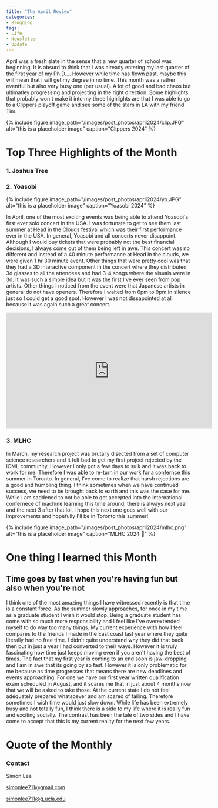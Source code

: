 ```yaml
---
title: "The April Review"
categories:
- Blogging
tags:
- Life
- Newsletter
- Update
---
```


April was a fresh slate in the sense that a new quarter of school was beginning. It is absurd to think that I was already entering my last quarter of the first year of my Ph.D.... However while time has flown past, maybe this will mean that I will get my degree in no time. This month was a rather eventful but also very busy one (per usual). A lot of good and bad chaos but ultimatley progressing and projecting in the right direction. Some highlights that probably won't make it into my three highlights are that I was able to go to a Clippers playoff game and see some of the stars in LA with my friend Tim. 


{% include figure image_path="/images/post_photos/april2024/clip.JPG" alt="this is a placeholder image" caption="Clippers 2024" %}


# Top Three Highlights of the Month

### 1. Joshua Tree


### 2. Yoasobi

{% include figure image_path="/images/post_photos/april2024/yo.JPG" alt="this is a placeholder image" caption="Yoasobi 2024" %}

In April, one of the most exciting events was being able to attend Yoasobi's first ever solo concert in the USA. I was fortunate to get to see them last summer at Head in the Clouds festival which was their first performance ever in the USA. In general, Yoasobi and all concerts never disappoint. Although I would buy tickets that were probably not the best financial decisions, I always come out of them being left in awe. This concert was no different and instead of a 40 minute performance at Head in the clouds, we were given 1 hr 30 minute event. Other things that were pretty cool was that they had a 3D interactive component in the concert where they distributed 3d glasses to all the attendees and had 3-4 songs where the visuals were in 3d. It was such a simple idea but it was the first I've ever seen from pop artists. Other things I noticed from the event were that Japanese artists in general do not have openers. Therefore I waited from 6pm to 9pm in silence just so I could get a good spot. However I was not dissapointed at all because it was again such a great concert.

<iframe width="560" height="315" src="https://www.youtube.com/embed/lj1Ipg-jMs8" title="YouTube video player" frameborder="0" allow="accelerometer; autoplay; clipboard-write; encrypted-media; gyroscope; picture-in-picture" allowfullscreen></iframe>


### 3. MLHC

In March, my research project was brutally disected from a set of computer science researchers and it felt bad to get my first project rejected by the ICML community. However I only got a few days to sulk and it was back to work for me. Therefore I was able to re-turn in our work for a confernce this summer in Toronto. In general, I've come to realize that harsh rejections are a good and humbling thing. I think sometimes when we have continued success, we need to be brought back to earth and this was the case for me. While I am saddened to not be able to get accepted into the international confernece of machine learning this time around, there is always next year and the next 3 after that lol. I hope this next one goes well with our improvements and hopefully I'll be in Toronto this summer! 

{% include figure image_path="/images/post_photos/april2024/mlhc.png" alt="this is a placeholder image" caption="MLHC 2024 🙏" %}

# One thing I learned this Month

## Time goes by fast when you're having fun but also when you're not

I think one of the most amazing things I have witnessed recently is that time is a constant force. As the summer slowly approaches, for once in my time as a graduate student I wish it would stop. Being a graduate student has come with so much more responsibility and I feel like I've overextended myself to do way too many things. My current experience with how I feel compares to the friends I made in the East coast last year where they quite literally had no free time. I didn't quite understand why they did that back then but in just a year I had converted to their ways. However it is truly fascinating how time just keeps moving even if you aren't having the best of times. The fact that my first year is coming to an end soon is jaw-dropping and I am in awe that its going by so fast. However it is only problematic for me because as time progresses that means there are new deadlines and events approaching. For one we have our first year written qualification exam scheduled in August, and it scares me that in just about 4 months now that we will be asked to take those. At the current state I do not feel adequately prepared whatsoever and am scared of failing. Therefore sometimes I wish time would just slow down. While life has been extremely busy and not totally fun, I think there is a side to my life where it is really fun and exciting socially. The contrast has been the tale of two sides and I have come to accept that this is my current reality for the next few years.

# Quote of the Monthly 


### Contact

Simon Lee

simonlee711@gmail.com

simonlee711@g.ucla.edu